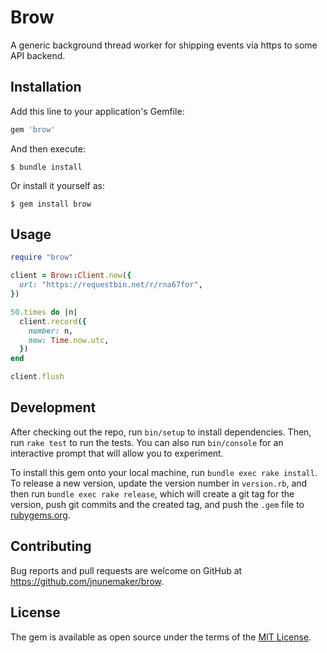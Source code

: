 # Brow

A generic background thread worker for shipping events via https to some API backend.

## Installation

Add this line to your application's Gemfile:

```ruby
gem 'brow'
```

And then execute:

    $ bundle install

Or install it yourself as:

    $ gem install brow

## Usage

```ruby
require "brow"

client = Brow::Client.new({
  url: "https://requestbin.net/r/rna67for",
})

50.times do |n|
  client.record({
    number: n,
    now: Time.now.utc,
  })
end

client.flush
```

## Development

After checking out the repo, run `bin/setup` to install dependencies. Then, run `rake test` to run the tests. You can also run `bin/console` for an interactive prompt that will allow you to experiment.

To install this gem onto your local machine, run `bundle exec rake install`. To release a new version, update the version number in `version.rb`, and then run `bundle exec rake release`, which will create a git tag for the version, push git commits and the created tag, and push the `.gem` file to [rubygems.org](https://rubygems.org).

## Contributing

Bug reports and pull requests are welcome on GitHub at https://github.com/jnunemaker/brow.

## License

The gem is available as open source under the terms of the [MIT License](https://opensource.org/licenses/MIT).
